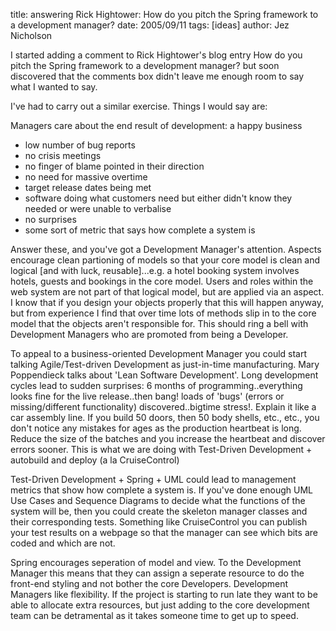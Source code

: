 title: answering Rick Hightower: How do you pitch the Spring framework to a development manager?
date: 2005/09/11
tags: [ideas]
author: Jez Nicholson

I started adding a comment to Rick Hightower's blog entry How do you pitch the Spring framework to a development manager? but soon discovered that the comments box didn't leave me enough room to say what I wanted to say.

I've had to carry out a similar exercise. Things I would say are:

Managers care about the end result of development: a happy business

* low number of bug reports
* no crisis meetings
* no finger of blame pointed in their direction
* no need for massive overtime
* target release dates being met
* software doing what customers need but either didn't know they needed or were unable to verbalise
* no surprises
* some sort of metric that says how complete a system is

Answer these, and you've got a Development Manager's attention.
Aspects encourage clean partioning of models so that your core model is clean and logical [and with luck, reusable]...e.g. a hotel booking system involves hotels, guests and bookings in the core model. Users and roles within the web system are not part of that logical model, but are applied via an aspect. I know that if you design your objects properly that this will happen anyway, but from experience I find that over time lots of methods slip in to the core model that the objects aren't responsible for. This should ring a bell with Development Managers who are promoted from being a Developer.

To appeal to a business-oriented Development Manager you could start talking Agile/Test-driven Development as just-in-time manufacturing. Mary Poppendieck talks about 'Lean Software Development'. Long development cycles lead to sudden surprises: 6 months of programming..everything looks fine for the live release..then bang! loads of 'bugs' (errors or missing/different functionality) discovered..bigtime stress!. Explain it like a car assembly line. If you build 50 doors, then 50 body shells, etc., etc., you don't notice any mistakes for ages as the production heartbeat is long. Reduce the size of the batches and you increase the heartbeat and discover errors sooner. This is what we are doing with Test-Driven Development + autobuild and deploy (a la CruiseControl)

Test-Driven Development + Spring + UML could lead to management metrics that show how complete a system is. If you've done enough UML Use Cases and Sequence Diagrams to decide what the functions of the system will be, then you could create the skeleton manager classes and their corresponding tests. Something like CruiseControl you can publish your test results on a webpage so that the manager can see which bits are coded and which are not.

Spring encourages seperation of model and view. To the Development Manager this means that they can assign a seperate resource to do the front-end styling and not bother the core Developers. Development Managers like flexibility. If the project is starting to run late they want to be able to allocate extra resources, but just adding to the core development team can be detramental as it takes someone time to get up to speed.